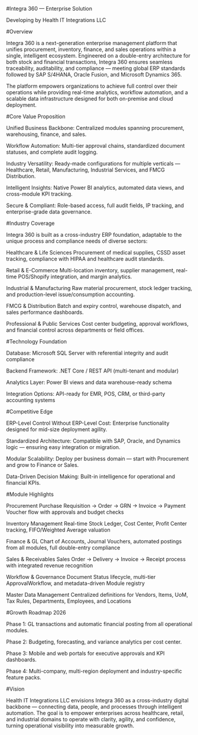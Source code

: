 #Integra 360 — Enterprise Solution

Developing by Health IT Integrations LLC


#Overview

Integra 360 is a next-generation enterprise management platform that unifies procurement, inventory, finance, and sales operations within a single, intelligent ecosystem.
Engineered on a double-entry architecture for both stock and financial transactions, Integra 360 ensures seamless traceability, auditability, and compliance — meeting global ERP standards followed by SAP S/4HANA, Oracle Fusion, and Microsoft Dynamics 365.

The platform empowers organizations to achieve full control over their operations while providing real-time analytics, workflow automation, and a scalable data infrastructure designed for both on-premise and cloud deployment.


#Core Value Proposition

Unified Business Backbone: Centralized modules spanning procurement, warehousing, finance, and sales.

Workflow Automation: Multi-tier approval chains, standardized document statuses, and complete audit logging.

Industry Versatility: Ready-made configurations for multiple verticals — Healthcare, Retail, Manufacturing, Industrial Services, and FMCG Distribution.

Intelligent Insights: Native Power BI analytics, automated data views, and cross-module KPI tracking.

Secure & Compliant: Role-based access, full audit fields, IP tracking, and enterprise-grade data governance.


#Industry Coverage

Integra 360 is built as a cross-industry ERP foundation, adaptable to the unique process and compliance needs of diverse sectors:

Healthcare & Life Sciences	Procurement of medical supplies, CSSD asset tracking, compliance with HIPAA and healthcare audit standards.

Retail & E-Commerce	Multi-location inventory, supplier management, real-time POS/Shopify integration, and margin analytics.

Industrial & Manufacturing	Raw material procurement, stock ledger tracking, and production-level issue/consumption accounting.

FMCG & Distribution	Batch and expiry control, warehouse dispatch, and sales performance dashboards.

Professional & Public Services	Cost center budgeting, approval workflows, and financial control across departments or field offices.


#Technology Foundation

Database: Microsoft SQL Server with referential integrity and audit compliance

Backend Framework: .NET Core / REST API (multi-tenant and modular)

Analytics Layer: Power BI views and data warehouse-ready schema

Integration Options: API-ready for EMR, POS, CRM, or third-party accounting systems


#Competitive Edge

ERP-Level Control Without ERP-Level Cost: Enterprise functionality designed for mid-size deployment agility.

Standardized Architecture: Compatible with SAP, Oracle, and Dynamics logic — ensuring easy integration or migration.

Modular Scalability: Deploy per business domain — start with Procurement and grow to Finance or Sales.

Data-Driven Decision Making: Built-in intelligence for operational and financial KPIs.


#Module Highlights

Procurement	Purchase Requisition → Order → GRN → Invoice → Payment Voucher flow with approvals and budget checks

Inventory Management	Real-time Stock Ledger, Cost Center, Profit Center tracking, FIFO/Weighted Average valuation

Finance & GL	Chart of Accounts, Journal Vouchers, automated postings from all modules, full double-entry compliance

Sales & Receivables	Sales Order → Delivery → Invoice → Receipt process with integrated revenue recognition

Workflow & Governance	Document Status lifecycle, multi-tier ApprovalWorkflow, and metadata-driven Module registry

Master Data Management	Centralized definitions for Vendors, Items, UoM, Tax Rules, Departments, Employees, and Locations


#Growth Roadmap 2026

Phase 1: GL transactions and automatic financial posting from all operational modules.

Phase 2: Budgeting, forecasting, and variance analytics per cost center.

Phase 3: Mobile and web portals for executive approvals and KPI dashboards.

Phase 4: Multi-company, multi-region deployment and industry-specific feature packs.

#Vision

Health IT Integrations LLC envisions Integra 360 as a cross-industry digital backbone — connecting data, people, and processes through intelligent automation.
The goal is to empower enterprises across healthcare, retail, and industrial domains to operate with clarity, agility, and confidence, turning operational visibility into measurable growth.

